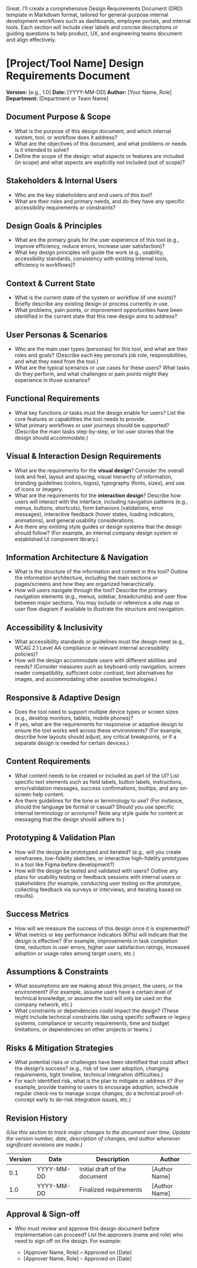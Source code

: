 Great. I’ll create a comprehensive Design Requirements Document (DRD) template in Markdown format, tailored for general-purpose internal development workflows such as dashboards, employee portals, and internal tools. Each section will include clear labels and concise descriptions or guiding questions to help product, UX, and engineering teams document and align effectively.


# \[Project/Tool Name] Design Requirements Document

**Version:** \[e.g., 1.0]
**Date:** \[YYYY-MM-DD]
**Author:** \[Your Name, Role]
**Department:** \[Department or Team Name]

## Document Purpose & Scope

* What is the purpose of this design document, and which internal system, tool, or workflow does it address?
* What are the objectives of this document, and what problems or needs is it intended to solve?
* Define the scope of the design: what aspects or features are included (in scope) and what aspects are explicitly not included (out of scope)?

## Stakeholders & Internal Users

* Who are the key stakeholders and end users of this tool?
* What are their roles and primary needs, and do they have any specific accessibility requirements or constraints?

## Design Goals & Principles

* What are the primary goals for the user experience of this tool (e.g., improve efficiency, reduce errors, increase user satisfaction)?
* What key design principles will guide the work (e.g., usability, accessibility standards, consistency with existing internal tools, efficiency in workflows)?

## Context & Current State

* What is the current state of the system or workflow (if one exists)? Briefly describe any existing design or process currently in use.
* What problems, pain points, or improvement opportunities have been identified in the current state that this new design aims to address?

## User Personas & Scenarios

* Who are the main user types (personas) for this tool, and what are their roles and goals? (Describe each key persona’s job role, responsibilities, and what they need from the tool.)
* What are the typical scenarios or use cases for these users? What tasks do they perform, and what challenges or pain points might they experience in those scenarios?

## Functional Requirements

* What key functions or tasks must the design enable for users? List the core features or capabilities the tool needs to provide.
* What primary workflows or user journeys should be supported? (Describe the main tasks step-by-step, or list user stories that the design should accommodate.)

## Visual & Interaction Design Requirements

* What are the requirements for the **visual design**? Consider the overall look and feel, layout and spacing, visual hierarchy of information, branding guidelines (colors, logos), typography (fonts, sizes), and use of icons or imagery.
* What are the requirements for the **interaction design**? Describe how users will interact with the interface, including navigation patterns (e.g., menus, buttons, shortcuts), form behaviors (validations, error messages), interactive feedback (hover states, loading indicators, animations), and general usability considerations.
* Are there any existing style guides or design systems that the design should follow? (For example, an internal company design system or established UI component library.)

## Information Architecture & Navigation

* What is the structure of the information and content in this tool? Outline the information architecture, including the main sections or pages/screens and how they are organized hierarchically.
* How will users navigate through the tool? Describe the primary navigation elements (e.g., menus, sidebar, breadcrumbs) and user flow between major sections. You may include or reference a site map or user flow diagram if available to illustrate the structure and navigation.

## Accessibility & Inclusivity

* What accessibility standards or guidelines must the design meet (e.g., WCAG 2.1 Level AA compliance or relevant internal accessibility policies)?
* How will the design accommodate users with different abilities and needs? (Consider measures such as keyboard-only navigation, screen reader compatibility, sufficient color contrast, text alternatives for images, and accommodating other assistive technologies.)

## Responsive & Adaptive Design

* Does the tool need to support multiple device types or screen sizes (e.g., desktop monitors, tablets, mobile phones)?
* If yes, what are the requirements for responsive or adaptive design to ensure the tool works well across these environments? (For example, describe how layouts should adjust, any critical breakpoints, or if a separate design is needed for certain devices.)

## Content Requirements

* What content needs to be created or included as part of the UI? List specific text elements such as field labels, button labels, instructions, error/validation messages, success confirmations, tooltips, and any on-screen help content.
* Are there guidelines for the tone or terminology to use? (For instance, should the language be formal or casual? Should you use specific internal terminology or acronyms? Note any style guide for content or messaging that the design should adhere to.)

## Prototyping & Validation Plan

* How will the design be prototyped and iterated? (e.g., will you create wireframes, low-fidelity sketches, or interactive high-fidelity prototypes in a tool like Figma before development?)
* How will the design be tested and validated with users? Outline any plans for usability testing or feedback sessions with internal users or stakeholders (for example, conducting user testing on the prototype, collecting feedback via surveys or interviews, and iterating based on results).

## Success Metrics

* How will we measure the success of this design once it is implemented?
* What metrics or key performance indicators (KPIs) will indicate that the design is effective? (For example, improvements in task completion time, reduction in user errors, higher user satisfaction ratings, increased adoption or usage rates among target users, etc.)

## Assumptions & Constraints

* What assumptions are we making about this project, the users, or the environment? (For example, assume users have a certain level of technical knowledge, or assume the tool will only be used on the company network, etc.)
* What constraints or dependencies could impact the design? (These might include technical constraints like using specific software or legacy systems, compliance or security requirements, time and budget limitations, or dependencies on other projects or teams.)

## Risks & Mitigation Strategies

* What potential risks or challenges have been identified that could affect the design’s success? (e.g., risk of low user adoption, changing requirements, tight timeline, technical integration difficulties.)
* For each identified risk, what is the plan to mitigate or address it? (For example, provide training to users to encourage adoption, schedule regular check-ins to manage scope changes, do a technical proof-of-concept early to de-risk integration issues, etc.)

## Revision History

*(Use this section to track major changes to the document over time. Update the version number, date, description of changes, and author whenever significant revisions are made.)*

| Version | Date       | Description                   | Author         |
| ------- | ---------- | ----------------------------- | -------------- |
| 0.1     | YYYY-MM-DD | Initial draft of the document | \[Author Name] |
| 1.0     | YYYY-MM-DD | Finalized requirements        | \[Author Name] |

## Approval & Sign-off

* Who must review and approve this design document before implementation can proceed? List the approvers (name and role) who need to sign off on the design. For example:

  * \[Approver Name, Role] – Approved on \[Date]
  * \[Approver Name, Role] – Approved on \[Date]
